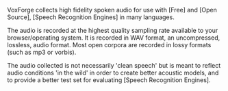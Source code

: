 VoxForge collects high fidelity spoken audio for use with [Free] and [Open Source], 
[Speech Recognition Engines] in many languages.  

The audio is recorded at the highest quality sampling rate available to your 
browser/operating system.  It is recorded in WAV format, an uncompressed, lossless, 
audio format.  Most open corpora are recorded in lossy formats (such as mp3 or vorbis).

The audio collected is not necessarily 'clean speech' but is meant to
reflect audio conditions 'in the wild' in order to create better acoustic 
models, and to provide a better test set for evaluating [Speech Recognition Engines].



